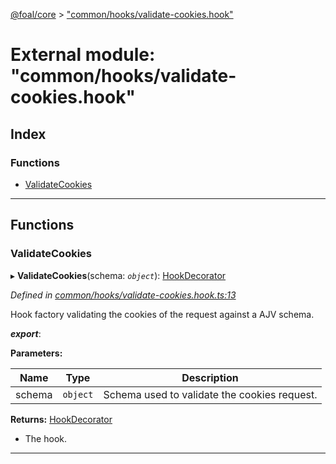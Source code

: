 [@foal/core](../README.md) > ["common/hooks/validate-cookies.hook"](../modules/_common_hooks_validate_cookies_hook_.md)

# External module: "common/hooks/validate-cookies.hook"

## Index

### Functions

* [ValidateCookies](_common_hooks_validate_cookies_hook_.md#validatecookies)

---

## Functions

<a id="validatecookies"></a>

###  ValidateCookies

▸ **ValidateCookies**(schema: *`object`*): [HookDecorator](_core_hooks_.md#hookdecorator)

*Defined in [common/hooks/validate-cookies.hook.ts:13](https://github.com/FoalTS/foal/blob/cf326d07/packages/core/src/common/hooks/validate-cookies.hook.ts#L13)*

Hook factory validating the cookies of the request against a AJV schema.

*__export__*: 

**Parameters:**

| Name | Type | Description |
| ------ | ------ | ------ |
| schema | `object` |  Schema used to validate the cookies request. |

**Returns:** [HookDecorator](_core_hooks_.md#hookdecorator)
- The hook.

___

